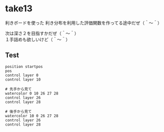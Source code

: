 # take13

利きボードを使った 利き分布を利用した評価関数を作ってる途中だぜ（＾～＾）  

次は深さ２を目指すかだぜ（＾～＾）  
１手詰めも欲しいけど（＾～＾）  

## Test

```plain
position startpos
pos
control layer 0
control layer 10

# 先手から見て
watercolor 0 10 26 27 28
control layer 26
control layer 28

# 後手から見て
watercolor 10 0 26 27 28
control layer 26
control layer 28
```
